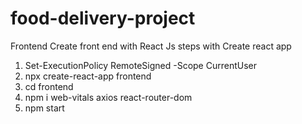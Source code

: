 # food-delivery-project
Frontend 
Create front end with React Js steps with Create react app
1) Set-ExecutionPolicy RemoteSigned -Scope CurrentUser
2) npx create-react-app frontend
3) cd frontend
4) npm i web-vitals axios react-router-dom
5) npm start
